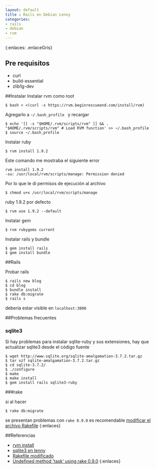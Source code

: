 ```yaml
---
layout: default
title : Rails en Debian Lenny
categories:
- rails 
- debian
- rvm
---
```

{:enlaces: .enlaceGris}

## Pre requisitos 

* curl 
* build-essential 
* zlib1g-dev

##Instalar
Instalar rvm como root

	$ bash < <(curl -s https://rvm.beginrescueend.com/install/rvm)

Agregarlo a `~/.bash_profile ` y recargar 

	$ echo '[[ -s "$HOME/.rvm/scripts/rvm" ]] && . "$HOME/.rvm/scripts/rvm" # Load RVM function' >> ~/.bash_profile
	$ source ~/.bash_profile
	
Instalar ruby 
	
	$ rvm install 1.9.2 

Este comando me mostraba el siguiente error 

	rvm install 1.9.2
	-su: /usr/local/rvm/scripts/manage: Permission denied

Por lo que le di permisos de ejecución al archivo 

	$ chmod u+x /usr/local/rvm/scripts/manage

ruby 1.9.2 por defecto

	$ rvm use 1.9.2 --default

Instalar gem 

	$ rvm rubygems current 

Instalar rails y bundle

	$ gem install rails
	$ gem install bundle

	
##Rails 

Probar rails 

	$ rails new blog 
	$ cd blog
	$ bundle install
	$ rake db:migrate
	$ rails s

debería estar visible en `localhost:3000`

##Problemas frecuentes

### sqlite3

Si hay problemas para instalar sqlite-ruby y sus extensiones, hay que actualizar sqlite3 desde el código fuente

	$ wget http://www.sqlite.org/sqlite-amalgamation-3.7.2.tar.gz
	$ tar xzf sqlite-amalgamation-3.7.2.tar.gz
	$ cd sqlite-3.7.2/
	$ ./configure
	$ make
	$ make install
	$ gem install rails sqlite3-ruby
	
###rake

si al hacer 
	
	$ rake db:migrate 

se presentan problemas con `rake 0.9.0` es recomendable [modificar el archivo Rakefile](https://gist.github.com/984326)
{:enlaces}


##Referencias 
* [rvm install](https://rvm.beginrescueend.com/rvm/install/)
* [sqlite3 en lenny](http://cuasan.wordpress.com/2010/10/13/rails-3-on-debian-with-sqlite-3/)
* [Rakefile modificado](https://gist.github.com/984326)
* [Undefined method 'task' using rake 0.9.0](http://stackoverflow.com/questions/5287121/undefined-method-task-using-rake-0-9-0-beta-4)
{:enlaces}
